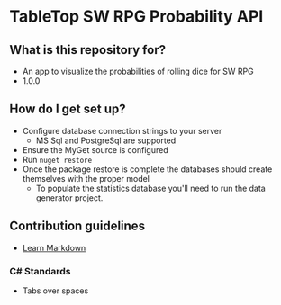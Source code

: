 # TableTop SW RPG Probability API

## What is this repository for?

* An app to visualize the probabilities of rolling dice for SW RPG
* 1.0.0

## How do I get set up?

* Configure database connection strings to your server
  * MS Sql and PostgreSql are supported
* Ensure the MyGet source is configured
* Run `nuget restore`
* Once the package restore is complete the databases should create themselves with the proper model
  * To populate the statistics database you'll need to run the data generator project.

## Contribution guidelines

* [Learn Markdown](https://bitbucket.org/tutorials/markdowndemo)

### C# Standards

* Tabs over spaces